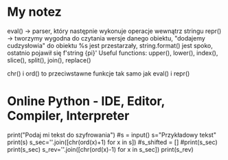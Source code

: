 # My notez
eval() -> parser, który następnie wykonuje operacje wewnątrz stringu
repr() -> tworzymy wygodna do czytania wersje danego obiektu, "dodajemy cudzysłowia" do obiektu
%s jest przestarzały, string.format() jest spoko, ostatnio pojawił się f'string {pi}'
Useful functions: upper(), lower(), index(), slice(), split(), join(), replace()

chr() i ord() to przeciwstawne funkcje
tak samo jak eval() i repr()

# Online Python - IDE, Editor, Compiler, Interpreter
print("Podaj mi tekst do szyfrowania")
#s = input()
s="Przykładowy tekst"
print(s)
s_sec=''.join([chr(ord(x)+1) for x in  s])
#s_shifted = []
#print(s_sec)
print(s_sec)
s_rev=''.join([chr(ord(x)-1) for x in  s_sec])
print(s_rev)
